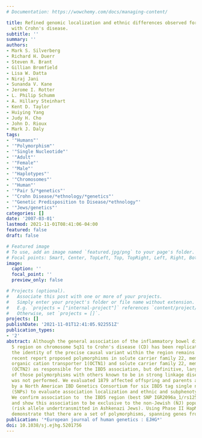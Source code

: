 ```yaml
---
# Documentation: https://wowchemy.com/docs/managing-content/

title: Refined genomic localization and ethnic differences observed for the IBD5 association
  with Crohn's disease.
subtitle: ''
summary: ''
authors:
- Mark S. Silverberg
- Richard H. Duerr
- Steven R. Brant
- Gillian Bromfield
- Lisa W. Datta
- Niraj Jani
- Sunanda V. Kane
- Jerome I. Rotter
- L. Philip Schumm
- A. Hillary Steinhart
- Kent D. Taylor
- Huiying Yang
- Judy H. Cho
- John D. Rioux
- Mark J. Daly
tags:
- '"Humans"'
- '"Polymorphism"'
- '"Single Nucleotide"'
- '"Adult"'
- '"Female"'
- '"Male"'
- '"Haplotypes"'
- '"Chromosomes"'
- '"Human"'
- '"Pair 5/*genetics"'
- '"Crohn Disease/*ethnology/*genetics"'
- '"Genetic Predisposition to Disease/*ethnology"'
- '"Jews/genetics"'
categories: []
date: '2007-03-01'
lastmod: 2021-11-01T08:41:06-04:00
featured: false
draft: false

# Featured image
# To use, add an image named `featured.jpg/png` to your page's folder.
# Focal points: Smart, Center, TopLeft, Top, TopRight, Left, Right, BottomLeft, Bottom, BottomRight.
image:
  caption: ''
  focal_point: ''
  preview_only: false

# Projects (optional).
#   Associate this post with one or more of your projects.
#   Simply enter your project's folder or file name without extension.
#   E.g. `projects = ["internal-project"]` references `content/project/deep-learning/index.md`.
#   Otherwise, set `projects = []`.
projects: []
publishDate: '2021-11-01T12:41:05.922551Z'
publication_types:
- '2'
abstract: Although the general association of the inflammatory bowel disease (IBD)
  5 region on chromosome 5q31 to Crohn's disease (CD) has been replicated repeatedly,
  the identity of the precise causal variant within the region remains unknown. A
  recent report proposed polymorphisms in solute carrier family 22, member 4 (SLC22A4)
  organic cation transporter 1(OCTN1) and solute carrier family 22, member 5 (SLC22A5)
  (OCTN2) as responsible for the IBD5 association, but definitive, large-sample comparison
  of those polymorphisms with others known to be in strong linkage disequilibrium
  was not performed. We evaluated 1879 affected offspring and parents ascertained
  by a North American IBD Genetics Consortium for six IBD5 tag single nucleotide polymorphisms
  (SNPs) to evaluate association localization and ethnic and subphenotypic specificity.
  We confirm association to  the IBD5 region (best SNP IGR2096a_1/rs12521868, Ptextless0.0005)
  and show this association to be exclusive to the non-Jewish (NJ) population (P=0.00005)
  (risk allele undertransmitted in Ashkenazi Jews). Using Phase II HapMap data, we
  demonstrate that there are a set of polymorphisms, spanning genes from prolyl
publication: '*European journal of human genetics : EJHG*'
doi: 10.1038/sj.ejhg.5201756
---
```

